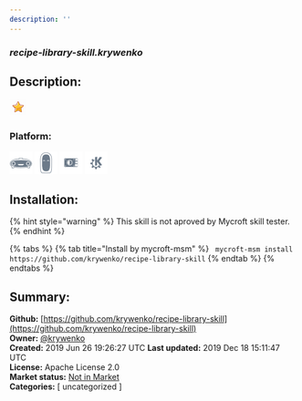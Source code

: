 ```yaml
---
description: ''
---
```


### _recipe-library-skill.krywenko_  
## Description:  
  
  
![](../.gitbook/assets/star.png)  
  
### Platform:  
 ![Mark I](../.gitbook/assets/mark-1-icon.png)  ![Mark II](../.gitbook/assets/mark-2-icon.png)  ![Picroft](../.gitbook/assets/picroft-icon.png)  ![plasmoid](../.gitbook/assets/kde.png)   
## Installation:  
{% hint style="warning" %}
This skill is not aproved by Mycroft skill tester.
{% endhint %}
    
{% tabs %}
{% tab title="Install by mycroft-msm" %}
``` mycroft-msm install https://github.com/krywenko/recipe-library-skill```
{% endtab %}
  {% endtabs %}
    
## Summary:  
**Github:** [https://github.com/krywenko/recipe-library-skill](https://github.com/krywenko/recipe-library-skill)  
**Owner:** [@krywenko](https://github.com/krywenko)  
**Created:** 2019 Jun 26 19:26:27 UTC  **Last updated:** 2019 Dec 18 15:11:47 UTC  
**License:** Apache License 2.0  
**Market status:** [Not in Market](https://market.mycroft.ai/skill/)  
**Categories:** [ uncategorized ]   
